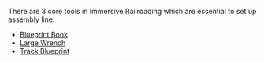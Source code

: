 There are 3 core tools in Immersive Railroading which are essential to set up assembly line:
* [Blueprint Book](immersiverailroading:wiki/en_us/blueprint_book.md)
* [Large Wrench](immersiverailroading:wiki/en_us/large_wrench.md)
* [Track Blueprint](immersiverailroading:wiki/en_us/track_blueprint.md)
